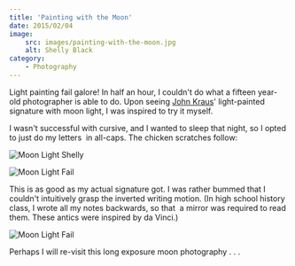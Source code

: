 ```yaml
---
title: 'Painting with the Moon'
date: 2015/02/04
image:
    src: images/painting-with-the-moon.jpg
    alt: Shelly Black
category:
    - Photography
---
```


Light painting fail galore! In half an hour, I couldn't do what a fifteen year-old photographer is able to do. Upon seeing [John Kraus](http://johnkrausphotos.com/)' light-painted signature with moon light, I was inspired to try it myself.

I wasn't successful with cursive, and I wanted to sleep that night, so I opted to just do my letters  in all-caps. The chicken scratches follow:

![Moon Light Shelly](images/composite.jpg 'Moon Light Shelly')

![Moon Light Fail](images/DSC_0052.jpg 'Moon Light Fail')

This is as good as my actual signature got. I was rather bummed that I couldn't intuitively grasp the inverted writing motion. (In high school history class, I wrote all my notes backwards, so that  a mirror was required to read them. These antics were inspired by da Vinci.)

![Moon Light Fail](images/DSC_0046.jpg 'Moon Light Fail')

Perhaps I will re-visit this long exposure moon photography . . .

